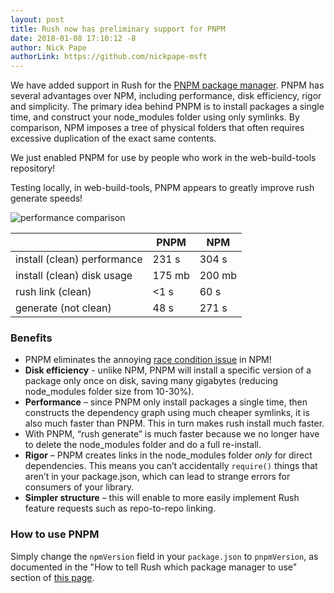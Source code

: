 ```yaml
---
layout: post
title: Rush now has preliminary support for PNPM
date: 2018-01-08 17:10:12 -8
author: Nick Pape
authorLink: https://github.com/nickpape-msft
---
```


We have added support in Rush for the [PNPM package manager](https://github.com/pnpm/pnpm). PNPM has several advantages over NPM, including performance, disk efficiency, rigor and simplicity. The primary idea behind PNPM is to install packages a single time, and construct your node_modules folder using only symlinks. By comparison, NPM imposes a tree of physical folders that often requires excessive duplication of the exact same contents.

We just enabled PNPM for use by people who work in the web-build-tools repository!

Testing locally, in web-build-tools, PNPM appears to greatly improve rush generate speeds!

![performance comparison](https://raw.githubusercontent.com/Microsoft/web-build-tools/master/common/wiki-images/performance_pnpm.png)

|                             | PNPM         | NPM          |
|-----------------------------|--------------|--------------|
| install (clean) performance | 231 s        | 304 s        |
| install (clean) disk usage  | 175 mb       | 200 mb       |
| rush link (clean)           | <1 s         | 60 s         |
| generate (not clean)        | 48 s         | 271 s        |

### Benefits

* PNPM eliminates the annoying [race condition issue](https://github.com/request/request/issues/2807) in NPM!
* **Disk efficiency** - unlike NPM, PNPM will install a specific version of a package only once on disk, saving many gigabytes (reducing node_modules folder size from 10-30%).
* **Performance** – since PNPM only install packages a single time, then constructs the dependency graph using much cheaper symlinks, it is also much faster than PNPM. This in turn makes rush install much faster.
* With PNPM, “rush generate” is much faster because we no longer have to delete the node_modules folder and do a full re-install.
* **Rigor** – PNPM creates links in the node_modules folder *only* for direct dependencies. This means you can’t accidentally `require()` things that aren’t in your package.json, which can lead to strange errors for consumers of your library.
* **Simpler structure** – this will enable to more easily implement Rush feature requests such as repo-to-repo linking.

### How to use PNPM
Simply change the `npmVersion` field in your `package.json` to `pnpmVersion`, as documented in the "How to tell Rush which package manager to use" section of [this page](https://github.com/Microsoft/web-build-tools/wiki/Rush-~-NPM-vs-PNPM-vs-Yarn#how-to-tell-rush-which-package-manager-to-use).